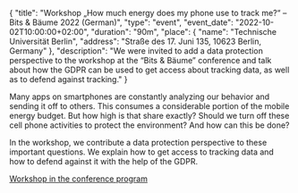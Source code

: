 {
    "title": "Workshop „How much energy does my phone use to track me?“ – Bits & Bäume 2022 (German)",
    "type": "event",
    "event_date": "2022-10-02T10:00:00+02:00",
    "duration": "90m",
    "place": {
        "name": "Technische Universität Berlin",
        "address": "Straße des 17. Juni 135, 10623 Berlin, Germany"
    },
    "description": "We were invited to add a data protection perspective to the workshop at the “Bits & Bäume” conference and talk about how the GDPR can be used to get access about tracking data, as well as to defend against tracking."
}

Many apps on smartphones are constantly analyzing our behavior and sending it off to others. This consumes a considerable portion of the mobile energy budget. But how high is that share exactly? Should we turn off these cell phone activities to protect the environment? And how can this be done?

In the workshop, we contribute a data protection perspective to these important questions. We explain how to get access to tracking data and how to defend against it with the help of the GDPR.

[Workshop in the conference program](https://fahrplan22.bits-und-baeume.org/bitsundbaeume/talk/CGDAWX/)
